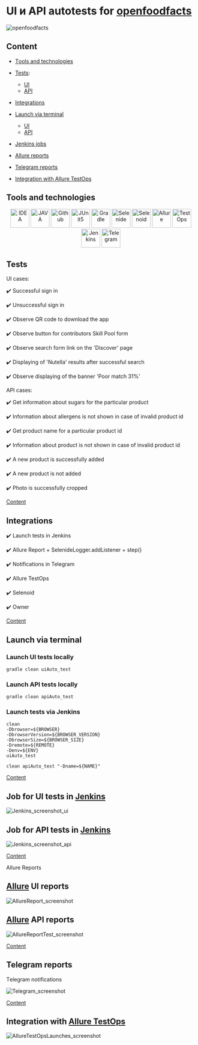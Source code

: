 # UI и API autotests for [openfoodfacts](https://world.openfoodfacts.org/)

<img alt="openfoodfacts" src="media/screenshots/openfoodfacts.png">

## <a id="list"></a> Content 

* <a href="#tools">Тools and technologies</a>

* <a href="#cases">Tests</a>:   
  - <a href="#cases-ui"> UI
  - <a href="#cases-api"> API

* <a href="#integrations">Integrations</a>

* <a href="#console">Launch via terminal</a>
  - <a href="#console-ui"> UI
  - <a href="#console-api"> API

* <a href="#jenkins">Jenkins jobs</a>

* <a href="#allure">Allure reports</a>

* <a href="#telegram">Telegram reports</a>

* <a href="#testops">Integration with Allure TestOps</a>


## <a id="tools"></a> Tools and technologies
<p align="center">
<a href="https://www.jetbrains.com/idea/"><img width="50" alt="IDEA" src="media/icons/Intelij_IDEA.svg"></a>
<a href="https://www.java.com/"><img width="50" alt="JAVA" src="media/icons/Java.svg"></a>
<a href="https://github.com/"><img width="50" alt="Github" src="media/icons/Github.svg"></a>
<a href="https://junit.org/junit5/"><img width="50" alt="JUnit5" src="media/icons/JUnit5.svg"></a>
<a href="https://gradle.org/"><img width="50" alt="Gradle" src="media/icons/Gradle.svg"></a>
<a href="https://selenide.org/"><img width="50" alt="Selenide" src="media/icons/Selenide.svg"></a>
<a href="https://aerokube.com/selenoid/"><img width="50" alt="Selenoid" src="media/icons/Selenoid.svg"></a>
<a href="https://github.com/allure-framework/allure2"><img width="50" alt="Allure" src="media/icons/Allure.svg"></a>
<a href="https://qameta.io"><img width="50" alt="TestOps" src="media/icons/TestOps.svg"></a>
<a href="https://www.jenkins.io/"><img width="50" alt="Jenkins" src="media/icons/Jenkins.svg"></a>
<a href="https://telegram.org/"><img width="50" alt="Telegram" src="media/icons/Telegram.svg"></a>
</p>


## <a id="cases"></a> Tests
<a id="cases-ui"></a>UI cases:

:heavy_check_mark: Successful sign in

:heavy_check_mark: Unsuccessful sign in

:heavy_check_mark: Observe QR code to download the app  

:heavy_check_mark: Observe button for contributors Skill Pool form  

:heavy_check_mark: Observe search form link on the 'Discover' page 

:heavy_check_mark: Displaying of 'Nutella' results after successful search 

:heavy_check_mark: Observe displaying of the banner 'Poor match 31%'  
  
<a id="cases-api"></a>API cases:
  
:heavy_check_mark: Get information about sugars for the particular product 

:heavy_check_mark: Information about allergens is not shown in case of invalid product id

:heavy_check_mark: Get product name for a particular product id

:heavy_check_mark: Information about product is not shown in case of invalid product id 

:heavy_check_mark: A new product is successfully added 

:heavy_check_mark: A new product is not added  

:heavy_check_mark: Photo is successfully cropped  

<a href="#list">Content</a>

## 	<a id="integrations"></a> Integrations
:heavy_check_mark: Launch tests in Jenkins  

:heavy_check_mark: Allure Report + SelenideLogger.addListener + step()   

:heavy_check_mark: Notifications in Telegram 

:heavy_check_mark: Allure TestOps    

:heavy_check_mark: Selenoid   

:heavy_check_mark: Owner   

<a href="#list">Content</a>

## <a id="console"></a> Launch via terminal
  
### <a id="console-ui"></a>Launch UI tests locally

```
gradle clean uiAuto_test
```

### <a id="console-api"></a>Launch API tests locally

```
gradle clean apiAuto_test
```
  
### Launch tests via Jenkins

```
clean
-Dbrowser=${BROWSER}
-DbrowserVersion=${BROWSER_VERSION}
-DbrowserSize=${BROWSER_SIZE}
-Dremote=${REMOTE}
-Denv=${ENV}
uiAuto_test
```

```
clean apiAuto_test "-Dname=${NAME}"
```


<a href="#list">Content</a>

## <a id="jenkins"></a> Job for UI tests in [Jenkins](https://jenkins.autotests.cloud/job/021-marinka_k-projectUITests/)

<img alt="Jenkins_screenshot_ui" src="media/screenshots/Jenkins_ui.png">

## <a id="jenkins"></a> Job for API tests in [Jenkins](https://jenkins.autotests.cloud/job/020-marinka_k-apiFinalProject/)

<img alt="Jenkins_screenshot_api" src="media/screenshots/Jenkins_api.png">

<a href="#list">Content</a>

Allure Reports

## <a id="allure"></a> [Allure](https://jenkins.autotests.cloud/job/021-marinka_k-projectUITests/20/allure/) UI reports

<img alt="AllureReport_screenshot" src="media/screenshots/AllureReportUI.png">

## <a id="allure"></a> [Allure](https://jenkins.autotests.cloud/job/020-marinka_k-apiFinalProject/25/allure/) API reports

<img alt="AllureReportTest_screenshot" src="media/screenshots/AllureReportUI.png">

<a href="#list">Content</a>

## <a id="telegram"></a>Telegram reports

Тelegram notifications

<img alt="Telegram_screenshot" src="media/screenshots/Telegram.jpeg">

<a href="#list">Content</a>

## <a id="testops"> Integration with [Allure TestOps](https://allure.autotests.cloud/project/3840/test-cases/27753?treeId=0)
  
<img alt="AllureTestOpsLaunches_screenshot" src="media/screenshots/AllureTestOps.png">
